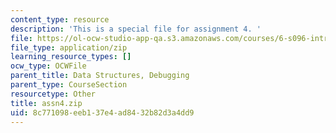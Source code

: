 ```yaml
---
content_type: resource
description: 'This is a special file for assignment 4. '
file: https://ol-ocw-studio-app-qa.s3.amazonaws.com/courses/6-s096-introduction-to-c-and-c-january-iap-2013/8c771098eeb137e4ad8432b82d3a4dd9_assn4.zip
file_type: application/zip
learning_resource_types: []
ocw_type: OCWFile
parent_title: Data Structures, Debugging
parent_type: CourseSection
resourcetype: Other
title: assn4.zip
uid: 8c771098-eeb1-37e4-ad84-32b82d3a4dd9
---
```

